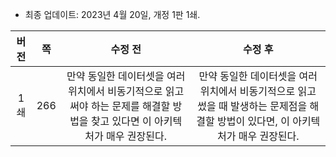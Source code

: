 - 최종 업데이트: 2023년 4월 20일, 개정 1판 1쇄.

|버전 |쪽  |수정 전                                                                   |수정 후                                                                       |
|:-:|:-:|:---------------------------------------------------------------------:|:-------------------------------------------------------------------------:|
|1쇄 |266|만약 동일한 데이터셋을 여러 위치에서 비동기적으로 읽고써야 하는 문제를 해결할 방법을 찾고 있다면 이 아키텍처가 매우 권장된다.|만약 동일한 데이터셋을 여러 위치에서 비동기적으로 읽고 썼을 때 발생하는 문제점을 해결할 방법이 있다면, 이 아키텍처가 매우 권장된다.|

